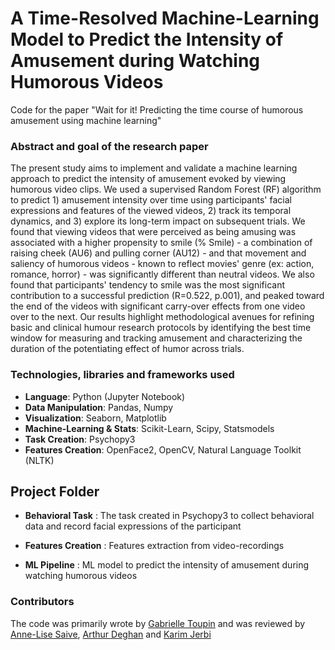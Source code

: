 # A Time-Resolved Machine-Learning Model to Predict the Intensity of Amusement during Watching Humorous Videos

Code for the paper "Wait for it! Predicting the time course of humorous amusement using machine learning" 

### Abstract and goal of the research paper
The present study aims to implement and validate a machine learning approach to predict the intensity of amusement evoked by viewing humorous video clips. We used a supervised Random Forest (RF) algorithm to predict 1) amusement intensity over time using participants' facial expressions and features of the viewed videos, 2) track its temporal dynamics, and 3) explore its long-term impact on subsequent trials. We found that viewing videos that were perceived as being amusing was associated with a higher propensity to smile (% Smile) - a combination of raising cheek (AU6) and pulling corner (AU12) - and that movement and saliency of humorous videos - known to reflect movies' genre (ex: action, romance, horror) - was significantly different than neutral videos. We also found that participants' tendency to smile was the most significant contribution to a successful prediction (R=0.522, p.001), and peaked toward the end of the videos with significant carry-over effects from one video over to the next. Our results highlight methodological avenues for refining basic and clinical humour research protocols by identifying the best time window for measuring and tracking amusement and characterizing the duration of the potentiating effect of humor across trials.

### Technologies, libraries and frameworks used
- **Language**: Python (Jupyter Notebook)
- **Data Manipulation**: Pandas, Numpy
- **Visualization**: Seaborn, Matplotlib
- **Machine-Learning & Stats**: Scikit-Learn, Scipy, Statsmodels
- **Task Creation**: Psychopy3
- **Features Creation**: OpenFace2, OpenCV, Natural Language Toolkit (NLTK)

## Project Folder

-   **Behavioral Task** : The task created in Psychopy3 to collect behavioral data and record facial expressions of the participant

-   **Features Creation** : Features extraction from video-recordings

-   **ML Pipeline** : ML model to predict the intensity of amusement during watching humorous videos

### Contributors
The code was primarily wrote by [Gabrielle Toupin](https://github.com/Rammen/) and was reviewed by [Anne-Lise Saive](https://github.com/annelisesaive), [Arthur Deghan](https://github.com/arthurdehgan) and [Karim Jerbi](https://github.com/k-jerbi)
